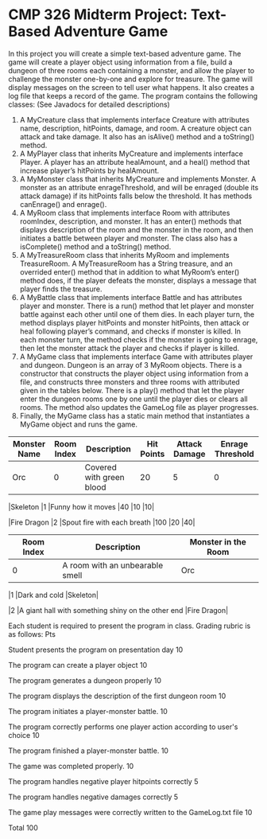 # CMP 326 Midterm Project: Text-Based Adventure Game

In this project you will create a simple text-based adventure game. The game will create a player object using information from a file, build a dungeon of three rooms each containing a monster, and allow the player to challenge the monster one-by-one and explore for treasure. The game will display messages on the screen to tell user what happens. It also creates a log file that keeps a record of the game.
The program contains the following classes: (See Javadocs for detailed descriptions)

1.	A MyCreature class that implements interface Creature with attributes name, description, hitPoints, damage, and room. A creature object can attack and take damage. It also has an isAlive() method and a toString() method.
2.	A MyPlayer class that inherits MyCreature and implements interface Player. A player has an attribute healAmount, and a heal() method that increase player’s hitPoints by healAmount.
3.	A MyMonster class that inherits MyCreature and implements Monster. A monster as an attribute enrageThreshold, and will be enraged (double its attack damage) if its hitPoints falls below the threshold. It has methods canEnrage() and enrage().
4.	A MyRoom class that implements interface Room with attributes roomIndex, description, and monster. It has an enter() methods that displays description of the room and the monster in the room, and then initiates a battle between player and monster. The class also has a isComplete() method and a toString() method.
5.	A MyTreasureRoom class that inherits MyRoom and implements TreasureRoom. A MyTreasureRoom has a String treasure, and an overrided enter() method that in addition to what MyRoom’s enter() method does, if the player defeats the monster, displays a message that player finds the treasure.
6.	A MyBattle class that implements interface Battle and has attributes player and monster. There is a run() method that let player and monster battle against each other until one of them dies. In each player turn, the method displays player hitPoints and monster hitPoints, then attack or heal following player’s command, and checks if monster is killed. In each monster turn, the method checks if the monster is going to enrage, then let the monster attack the player and checks if player is killed.
7.	A MyGame class that implements interface Game with attributes player and dungeon. Dungeon is an array of 3 MyRoom objects. There is a constructor that constructs the player object using information from a file, and constructs three monsters and three rooms with attributed given in the tables below. There is a play() method that let the player enter the dungeon rooms one by one until the player dies or clears all rooms. The method also updates the GameLog file as player progresses. 
8.	Finally, the MyGame class has a static main method that instantiates a MyGame object and runs the game.

|Monster Name	|Room Index	|Description	|Hit Points	|Attack Damage	|Enrage Threshold|
|---------------|---------------|---------------|---------------|---------------|----------------|
|Orc	|0	|Covered with green blood	|20	|5	|0|

|Skeleton	|1	|Funny how it moves	|40	|10	|10|

|Fire Dragon	|2	|Spout fire with each breath	|100	|20	|40|


|Room Index	|Description	|Monster in the Room|
|---------------|---------------|-------------------|
|0	|A room with an unbearable smell	|Orc|

|1	|Dark and cold	|Skeleton|

|2	|A giant hall with something shiny on the other end	|Fire Dragon|

Each student is required to present the program in class. Grading rubric is as follows:
	Pts
	
Student presents the program on presentation day	10

The program can create a player object	10

The program generates a dungeon properly	10

The program displays the description of the first dungeon room	10

The program initiates a player-monster battle.	10

The program correctly performs one player action according to user's choice	10

The program finished a player-monster battle.	10

The game was completed properly.	10

The program handles negative player hitpoints correctly	5

The program handles negative damages correctly	5

The game play messages were correctly written to the GameLog.txt file	10

Total	100

